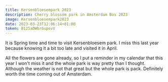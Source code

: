 ```yaml
---
title: Kersenbloesempark 2023
description: Cherry blossom park in Amsterdam Bos 2023
image: Kersenbloesempark2023
date: 2023-03-23T12:06:14+01:00
token: B125aDWbrGupovV
---
```


It is Spring time and time to visit Kersenbloesem park. I miss this
last year because knowing it a bit too late and visited it in April.

All the flowers are gone already, so I put a reminder in my calendar
that this year I won't miss it and the whole park is way pretty than
I thought. Although the weather is not that great but the whole park
is pack. Definitely worth the time coming out of Amsterdam.
